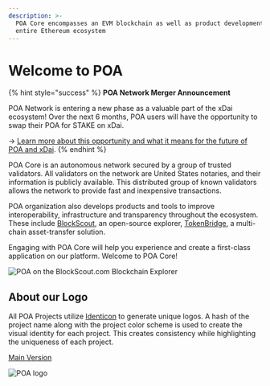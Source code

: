 ```yaml
---
description: >-
  POA Core encompasses an EVM blockchain as well as product development for the
  entire Ethereum ecosystem
---
```


# Welcome to POA

{% hint style="success" %}
**POA Network Merger Announcement**

POA Network is entering a new phase as a valuable part of the xDai ecosystem! Over the next 6 months, POA users will have the opportunity to swap their POA for STAKE on xDai.

\-> [Learn more about this opportunity and what it means for the future of POA and xDai](for-users/about-poa-token/poa-merger-and-stake-swap.md).
{% endhint %}

POA Core is an autonomous network secured by a group of trusted validators. All validators on the network are United States notaries, and their information is publicly available.  This distributed group of known validators allows the network to provide fast and inexpensive transactions.

POA organization also develops products and tools to improve interoperability, infrastructure and transparency throughout the ecosystem. These include [BlockScout](https://docs.blockscout.com), an open-source explorer, [TokenBridge](https://docs.tokenbridge.net), a multi-chain asset-transfer solution.

Engaging with POA Core will help you experience and create a first-class application on our platform. Welcome to POA Core!

![POA on the BlockScout.com Blockchain Explorer](.gitbook/assets/poa1.png)

## About our Logo

All POA Projects utilize [Identicon](http://identicon.net) to generate unique logos. A hash of the project name along with the project color scheme is used to create the visual identity for each project. This creates consistency while highlighting the uniqueness of each project.

[Main Version](https://app.gitbook.com/o/-Loxl4rmid\_XZStTXG0U/s/PXI1GLcK7FWcRvP4BRgd/)

![POA logo](.gitbook/assets/poa\_2.png)



